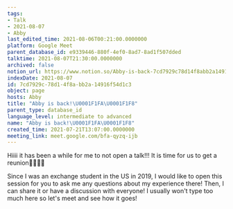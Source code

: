 ```yaml
---
tags:
- Talk
- 2021-08-07
- Abby
last_edited_time: 2021-08-06T00:21:00.0000000
platform: Google Meet
parent_database_id: e9339446-880f-4ef0-8ad7-8ad1f507dded
talktime: 2021-08-07T21:30:00.0000000
archived: false
notion_url: https://www.notion.so/Abby-is-back-7cd7929c78d14f8abb2a14916f54d1c3
indexDate: 2021-08-07
id: 7cd7929c-78d1-4f8a-bb2a-14916f54d1c3
object: page
hosts: Abby
title: "Abby is back!\U0001F1FA\U0001F1F8"
parent_type: database_id
language_level: intermediate to advanced
name: "Abby is back!\U0001F1FA\U0001F1F8"
created_time: 2021-07-21T13:07:00.0000000
meeting_link: meet.google.com/bfa-qyzq-ijb
---
```


Hiiii it has been a while for me to not open a talk!!!
It is time for us to get a reunion🥰🥰👌🏻

Since I was an exchange student in the US in 2019, I would like to open this session for you to ask me any questions about my experience there! Then, I can share it or have a discussion with everyone! I usually won't type too much here so let's meet and see how it goes!







